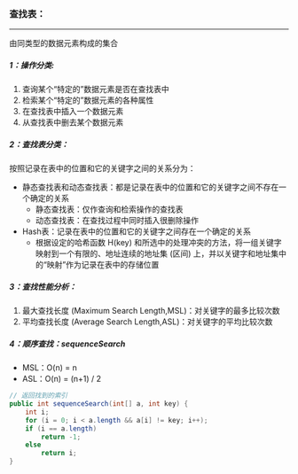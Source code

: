 ###  查找表：

------

由同类型的数据元素构成的集合

##### 1：操作分类:

1. 查询某个“特定的”数据元素是否在查找表中
2. 检索某个“特定的”数据元素的各种属性
3. 在查找表中插入一个数据元素
4. 从查找表中删去某个数据元素

##### 2：查找表分类：

按照记录在表中的位置和它的关键字之间的关系分为：

- 静态查找表和动态查找表：都是记录在表中的位置和它的关键字之间不存在一个确定的关系
  - 静态查找表：仅作查询和检索操作的查找表
  - 动态查找表：在查找过程中同时插入很删除操作
- Hash表：记录在表中的位置和它的关键字之间存在一个确定的关系
  - 根据设定的哈希函数 H(key) 和所选中的处理冲突的方法，将一组关键字映射到一个有限的、地址连续的地址集 (区间) 上，并以关键字和地址集中的“映射”作为记录在表中的存储位置

##### 3：查找性能分析：

1. 最大查找长度 (Maximum Search Length,MSL)：对关键字的最多比较次数
2. 平均查找长度 (Average Search Length,ASL)：对关键字的平均比较次数

##### 4：顺序查找：sequenceSearch

- MSL：O(n) = n
- ASL：O(n)  = (n+1) / 2

```java
// 返回找到的索引
public int sequenceSearch(int[] a, int key) {                                            
	int i;
	for (i = 0; i < a.length && a[i] != key; i++);
	if (i == a.length)
		return -1;
	else
		return i;
}
```




